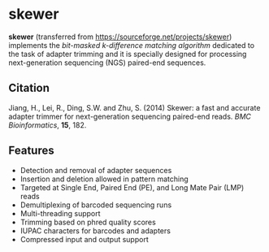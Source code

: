 skewer
======

<b>skewer</b> (transferred from https://sourceforge.net/projects/skewer) implements the <i>bit-masked k-difference matching algorithm</i> dedicated to the task of adapter trimming and it is specially designed for processing next-generation sequencing (NGS) paired-end sequences.

Citation
--------

Jiang, H., Lei, R., Ding, S.W. and Zhu, S. (2014) Skewer: a fast and accurate adapter trimmer for next-generation sequencing paired-end reads. <i>BMC Bioinformatics</i>, <b>15</b>, 182.

Features
--------
* Detection and removal of adapter sequences
* Insertion and deletion allowed in pattern matching
* Targeted at Single End, Paired End (PE), and Long Mate Pair (LMP) reads
* Demultiplexing of barcoded sequencing runs
* Multi-threading support
* Trimming based on phred quality scores
* IUPAC characters for barcodes and adapters
* Compressed input and output support
